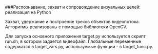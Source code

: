 ###Распознавание, захват и сопровождение визуальных целей: реализация на Python

Захват, удержание и построение треков объектов видеопотока. Алгоритмы реализованы с помощью библиотеки OpenCV.

Для запуска основного приложения target.py используется скрипт run.sh, в котором задается видеофайл. Глобальные переменные содержатся в target_vars.py, используемые функции - в target_func.py.
